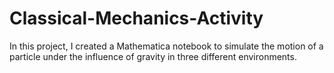 # Classical-Mechanics-Activity
In this project, I created a Mathematica notebook to simulate the motion of a particle under the influence of gravity in three different environments.
